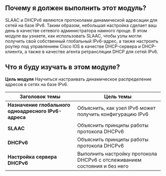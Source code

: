 <!-- 8.0.1 -->
## Почему я должен выполнить этот модуль?

SLAAC и DHCPv6 являются протоколами динамической адресации для сетей на базе IPv6. Таким образом, небольшая настройка сделает ваш день в качестве сетевого администратора намного проще. В этом модуле вы узнаете, как использовать SLAAC, чтобы узлы могли получить свой собственный глобальный IPv6-адрес, а также настроить роутер под управлением Cisco IOS в качестве DHCP-сервера и DHCP-клиента, а также в качестве агента ретрансляции DHCP для сетей IPv6.

<!-- 8.0.2 -->
## Что я буду изучать в этом модуле?

**Цель модуля**
Научиться настраивать динамическое распределение адресов в сетях на базе IPv6.

| **Заголовок темы** | **Цель темы** |
| --- | --- |
| **Назначение глобального одноадресного IPv6-адреса** | Объяснить, как узел IPv6 может получить конфигурацию IPv6 |
| **SLAAC** | Объяснить принципы работы протокола DHCPv6 |
| **DHCPv6** | Объяснить принципы работы протокола DHCPv6 |
| **Настройка сервера DHCPv6** | Выполнить настройку протокола DHCPv6 с отслеживанием состояния и без него |
